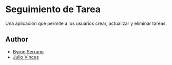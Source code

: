 # Seguimiento de Tarea
Una aplicación que permite a los usuarios crear, actualizar y eliminar tareas.


## Author

- [Byron Serrano](https://github.com/ByronSerrano)
- [Julio Vinces](https://github.com/Julius266)
